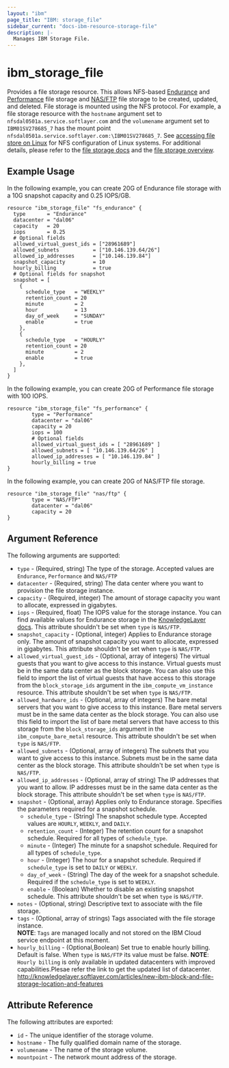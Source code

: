 ```yaml
---
layout: "ibm"
page_title: "IBM: storage_file"
sidebar_current: "docs-ibm-resource-storage-file"
description: |-
  Manages IBM Storage File.
---
```

# ibm\_storage_file
Provides a file storage resource. This allows NFS-based [Endurance](https://knowledgelayer.softlayer.com/topic/endurance-storage) and [Performance](https://knowledgelayer.softlayer.com/topic/performance-storage) file storage and [NAS\/FTP](https://console.bluemix.net/docs/infrastructure/network-attached-storage/index.html#getting-started-with-nas) file storage to be created, updated, and deleted.
File storage is mounted using the NFS protocol. For example, a file storage resource with the `hostname` argument set to `nfsdal0501a.service.softlayer.com` and the `volumename` argument set to ` IBM01SV278685_7` has the mount point `nfsdal0501a.service.softlayer.com:\IBM01SV278685_7`.
See [accessing file store on Linux](https://knowledgelayer.softlayer.com/procedure/accessing-file-storage-linux) for NFS configuration of Linux systems. For additional details, please refer to the [file storage docs](https://knowledgelayer.softlayer.com/topic/file-storage) and the [file storage overview](http://www.softlayer.com/file-storage).
## Example Usage
In the following example, you can create 20G of Endurance file storage with a 10G snapshot capacity and 0.25 IOPS/GB.
```hcl
resource "ibm_storage_file" "fs_endurance" {
  type       = "Endurance"
  datacenter = "dal06"
  capacity   = 20
  iops       = 0.25
  # Optional fields
  allowed_virtual_guest_ids = ["28961689"]
  allowed_subnets           = ["10.146.139.64/26"]
  allowed_ip_addresses      = ["10.146.139.84"]
  snapshot_capacity         = 10
  hourly_billing            = true
  # Optional fields for snapshot
  snapshot = [
    {
      schedule_type   = "WEEKLY"
      retention_count = 20
      minute          = 2
      hour            = 13
      day_of_week     = "SUNDAY"
      enable          = true
    },
    {
      schedule_type   = "HOURLY"
      retention_count = 20
      minute          = 2
      enable          = true
    },
  ]
}
```
In the following example, you can create 20G of Performance file storage with 100 IOPS.
```hcl
resource "ibm_storage_file" "fs_performance" {
        type = "Performance"
        datacenter = "dal06"
        capacity = 20
        iops = 100
        # Optional fields
        allowed_virtual_guest_ids = [ "28961689" ]
        allowed_subnets = [ "10.146.139.64/26" ]
        allowed_ip_addresses = [ "10.146.139.84" ]
        hourly_billing = true
}
```
In the following example, you can create 20G of NAS/FTP file storage.
```hcl
resource "ibm_storage_file" "nas/ftp" {
        type = "NAS/FTP"
        datacenter = "dal06"
        capacity = 20
}
```
## Argument Reference
The following arguments are supported:
* `type` - (Required, string) The type of the storage. Accepted values are `Endurance`, `Performance` and `NAS/FTP`
* `datacenter` - (Required, string) The data center where you want to provision the file storage instance.
* `capacity` - (Required, integer) The amount of storage capacity you want to allocate, expressed in gigabytes.
* `iops` - (Required, float) The IOPS value for the storage instance. You can find available values for Endurance storage in the [KnowledgeLayer docs](https://knowledgelayer.softlayer.com/learning/introduction-endurance-storage). This attribute shouldn't be set when `type` is `NAS/FTP`.
* `snapshot_capacity` - (Optional, integer) Applies to Endurance storage only. The amount of snapshot capacity you want to allocate, expressed in gigabytes. This attribute shouldn't be set when `type` is `NAS/FTP`.
* `allowed_virtual_guest_ids` - (Optional, array of integers) The virtual guests that you want to give access to this instance. Virtual guests must be in the same data center as the block storage. You can also use this field to import the list of virtual guests that have access to this storage from the `block_storage_ids` argument in the `ibm_compute_vm_instance` resource. This attribute shouldn't be set when `type` is `NAS/FTP`.
* `allowed_hardware_ids` - (Optional, array of integers) The bare metal servers that you want to give access to this instance. Bare metal servers must be in the same data center as the block storage. You can also use this field to import the list of bare metal servers that have access to this storage from the `block_storage_ids` argument in the `ibm_compute_bare_metal` resource. This attribute shouldn't be set when `type` is `NAS/FTP`.
* `allowed_subnets` - (Optional, array of integers) The subnets that you want to give access to this instance. Subnets must be in the same data center as the block storage. This attribute shouldn't be set when `type` is `NAS/FTP`.
* `allowed_ip_addresses` - (Optional, array of string) The IP addresses that you want to allow. IP addresses must be in the same data center as the block storage. This attribute shouldn't be set when `type` is `NAS/FTP`.
* `snapshot` - (Optional, array) Applies only to Endurance storage. Specifies the parameters required for a snapshot schedule.
    * `schedule_type` - (String) The snapshot schedule type. Accepted values are `HOURLY`, `WEEKLY`, and `DAILY`.
    * `retention_count` - (Integer) The retention count for a snapshot schedule. Required for all types of `schedule_type`.
    * `minute` - (Integer) The minute for a snapshot schedule. Required for all types of `schedule_type`.
    * `hour` - (Integer) The hour for a snapshot schedule. Required if `schedule_type` is set to `DAILY` or `WEEKLY`.
    * `day_of_week` - (String) The day of the week for a snapshot schedule. Required if the `schedule_type` is set to `WEEKLY`.
    * `enable` - (Boolean) Whether to disable an existing snapshot schedule.
This attribute shouldn't be set when `type` is `NAS/FTP`.  
* `notes` - (Optional, string) Descriptive text to associate with the file storage.  
* `tags` - (Optional, array of strings) Tags associated with the file storage instance.  
  **NOTE**: `Tags` are managed locally and not stored on the IBM Cloud service endpoint at this moment.  
* `hourly_billing` - (Optional,Boolean) Set true to enable hourly billing. Default is false. When `type` is `NAS/FTP` its value must be false.
**NOTE**: `Hourly billing` is only available in updated datacenters with improved capabilities.Plesae refer the link to get the updated list of datacenter. http://knowledgelayer.softlayer.com/articles/new-ibm-block-and-file-storage-location-and-features
## Attribute Reference
The following attributes are exported:
* `id` - The unique identifier of the storage volume.
* `hostname` - The fully qualified domain name of the storage.
* `volumename` - The name of the storage volume.
* `mountpoint` - The network mount address of the storage.